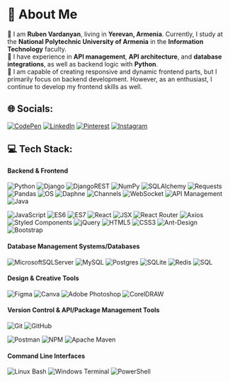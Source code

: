 # 💫 About Me
🔹 I am **Ruben Vardanyan**, living in **Yerevan, Armenia**. Currently, I study at the **National Polytechnic University of Armenia** in the **Information Technology** faculty.  
🔹 I have experience in **API management**, **API architecture**, and **database integrations**, as well as backend logic with **Python**.  
🔹 I am capable of creating responsive and dynamic frontend parts, but I primarily focus on backend development. However, as an enthusiast, I continue to develop my frontend skills as well.



## 🌐 Socials:
[![CodePen](https://img.shields.io/badge/CodePen-%231D1F21.svg?logo=CodePen&logoColor=white)](https://codepen.io/ruben-vardanyan/) [![LinkedIn](https://img.shields.io/badge/LinkedIn-%230077B5.svg?logo=linkedin&logoColor=white)](https://linkedin.com/in/linkedin.com/in/ruben-vardanyan-programmer) [![Pinterest](https://img.shields.io/badge/Pinterest-%23E60023.svg?logo=Pinterest&logoColor=white)](https://pinterest.com/https://pin.it/2pg2zesYF) 
[![Instagram](https://img.shields.io/badge/Instagram-%23E4405F.svg?logo=Instagram&logoColor=white)](https://instagram.com/https://www.instagram.com/_ruben__vardanyan_/)

## 💻 Tech Stack:
#### Backend & Frontend
![Python](https://img.shields.io/badge/python-3670A0?style=for-the-badge&logo=python&logoColor=ffdd54) 
![Django](https://img.shields.io/badge/django-%23092E20.svg?style=for-the-badge&logo=django&logoColor=white) 
![DjangoREST](https://img.shields.io/badge/DJANGO-REST-ff1709?style=for-the-badge&logo=django&logoColor=white&color=ff1709&labelColor=gray) 
![NumPy](https://img.shields.io/badge/numpy-%23013243.svg?style=for-the-badge&logo=numpy&logoColor=white) 
![SQLAlchemy](https://img.shields.io/badge/sqlalchemy-%23B02804.svg?style=for-the-badge&logo=python&logoColor=white) 
![Requests](https://img.shields.io/badge/requests-%230072B5.svg?style=for-the-badge&logo=python&logoColor=white) 
![Pandas](https://img.shields.io/badge/pandas-%23150458.svg?style=for-the-badge&logo=pandas&logoColor=white) 
![OS](https://img.shields.io/badge/os-%234D4D4D.svg?style=for-the-badge&logo=python&logoColor=white) 
![Daphne](https://img.shields.io/badge/daphne-%23092E20.svg?style=for-the-badge&logo=django&logoColor=white) 
![Channels](https://img.shields.io/badge/channels-%234D4D4D.svg?style=for-the-badge&logo=django&logoColor=white) 
![WebSocket](https://img.shields.io/badge/websocket-%23000000.svg?style=for-the-badge&logo=websocket&logoColor=white)
![API Management](https://img.shields.io/badge/api_management-%230049E8.svg?style=for-the-badge&logo=api&logoColor=white) 
![Java](https://img.shields.io/badge/Java-%23F89820.svg?style=for-the-badge&logo=openjdk&logoColor=white)  

![JavaScript](https://img.shields.io/badge/javascript-%23323330.svg?style=for-the-badge&logo=javascript&logoColor=%23F7DF1E) ![ES6](https://img.shields.io/badge/ES6-%2300BFFF.svg?style=for-the-badge&logo=javascript&logoColor=white) ![ES7](https://img.shields.io/badge/ES7-%23F6E02D.svg?style=for-the-badge&logo=javascript&logoColor=white) ![React](https://img.shields.io/badge/react-%2320232a.svg?style=for-the-badge&logo=react&logoColor=%2361DAFB) ![JSX](https://img.shields.io/badge/jsx-%23323330.svg?style=for-the-badge&logo=react&logoColor=%2361DAFB) ![React Router](https://img.shields.io/badge/React_Router-CA4245?style=for-the-badge&logo=react-router&logoColor=white)
![Axios](https://img.shields.io/badge/axios-%235A29E4.svg?style=for-the-badge&logo=axios&logoColor=white)
![Styled Components](https://img.shields.io/badge/styled--components-%23C25B79.svg?style=for-the-badge&logo=styled-components&logoColor=white) 
![jQuery](https://img.shields.io/badge/jquery-%230769AD.svg?style=for-the-badge&logo=jquery&logoColor=white) ![HTML5](https://img.shields.io/badge/html5-%23E34F26.svg?style=for-the-badge&logo=html5&logoColor=white) ![CSS3](https://img.shields.io/badge/css3-%231572B6.svg?style=for-the-badge&logo=css3&logoColor=white) ![Ant-Design](https://img.shields.io/badge/-AntDesign-%230170FE?style=for-the-badge&logo=ant-design&logoColor=white) ![Bootstrap](https://img.shields.io/badge/bootstrap-%238511FA.svg?style=for-the-badge&logo=bootstrap&logoColor=white) 

#### Database Management Systems/Databases
![MicrosoftSQLServer](https://img.shields.io/badge/Microsoft%20SQL%20Server-CC2927?style=for-the-badge&logo=microsoft%20sql%20server&logoColor=white) 
![MySQL](https://img.shields.io/badge/mysql-4479A1.svg?style=for-the-badge&logo=mysql&logoColor=white) 
![Postgres](https://img.shields.io/badge/postgres-%23316192.svg?style=for-the-badge&logo=postgresql&logoColor=white) 
![SQLite](https://img.shields.io/badge/sqlite-%2307405e.svg?style=for-the-badge&logo=sqlite&logoColor=white) 
![Redis](https://img.shields.io/badge/redis-%23DD0031.svg?style=for-the-badge&logo=redis&logoColor=white) 
![SQL](https://img.shields.io/badge/SQL-4479A1?style=for-the-badge&logo=database&logoColor=white)

#### Design & Creative Tools
![Figma](https://img.shields.io/badge/figma-%23F24E1E.svg?style=for-the-badge&logo=figma&logoColor=white) 
![Canva](https://img.shields.io/badge/Canva-%2300C4CC.svg?style=for-the-badge&logo=Canva&logoColor=white) 
![Adobe Photoshop](https://img.shields.io/badge/adobe%20photoshop-%2331A8FF.svg?style=for-the-badge&logo=adobe%20photoshop&logoColor=white) 
![CorelDRAW](https://img.shields.io/badge/CorelDRAW-%23009A9E.svg?style=for-the-badge&logo=coreldraw&logoColor=white)

#### Version Control & API/Package Management Tools
![Git](https://img.shields.io/badge/git-%23F05033.svg?style=for-the-badge&logo=git&logoColor=white) ![GitHub](https://img.shields.io/badge/github-%23121011.svg?style=for-the-badge&logo=github&logoColor=white) 

![Postman](https://img.shields.io/badge/Postman-FF6C37?style=for-the-badge&logo=postman&logoColor=white) 
![NPM](https://img.shields.io/badge/NPM-%23CB3837.svg?style=for-the-badge&logo=npm&logoColor=white) 
![Apache Maven](https://img.shields.io/badge/Apache%20Maven-C71A36?style=for-the-badge&logo=Apache%20Maven&logoColor=white)

#### Command Line Interfaces
![Linux Bash](https://img.shields.io/badge/Linux%20Bash-%23333333.svg?style=for-the-badge&logo=linux&logoColor=white) 
![Windows Terminal](https://img.shields.io/badge/Windows%20Terminal-%234D4D4D.svg?style=for-the-badge&logo=windows-terminal&logoColor=white) 
![PowerShell](https://img.shields.io/badge/PowerShell-%235391FE.svg?style=for-the-badge&logo=powershell&logoColor=white)


<!-- Proudly created with GPRM ( https://gprm.itsvg.in ) -->
